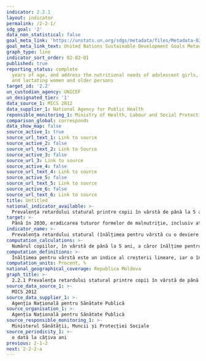 ```yaml
---
indicator: 2.2.1
layout: indicator
permalink: /2-2-1/
sdg_goal: '2'
data_non_statistical: false
goal_meta_link: 'https://unstats.un.org/sdgs/metadata/files/Metadata-02-02-01.pdf'
goal_meta_link_text: United Nations Sustainable Development Goals Metadata (pdf 232kB)
graph_type: line
indicator_sort_order: 02-02-01
published: true
reporting_status: complete
  years of age, and address the nutritional needs of adolescent girls, pregnant
  and lactating women and older persons
target_id: '2.2'
un_custodian_agency: UNICEF
un_designated_tier: '1'
data_source_1: MICS 2012
data_supplier_1: National Agency for Public Health
reponsible_monitoring_1: Ministry of Health, Labour and Social Protection
comparison_global: corresponds
data_show_map: false
source_active_1: true
source_url_text_1: Link to source
source_active_2: false
source_url_text_2: Link to Source
source_active_3: false
source_url_3: Link to source
source_active_4: false
source_url_text_4: Link to source
source_active_5: false
source_url_text_5: Link to source
source_active_6: false
source_url_text_6: Link to source
title: Untitled
national_indicator_available: >-
  Prevalența retardului statural printre copii în vârstă de până la 5 ani
target: >-
  Până în 2030, eradicarea tuturor formelor de malnutriție, inclusiv atingerea până în 2025 a țintelor convenite la nivel internațional cu privire la greutatea și talia joasă la copiii sub vârsta de 5 ani, și abordarea necesităților nutriționale ale adolescentelor, femeilor însărcinate și celor care alăptează, cât și a persoanelor în vârstă
indicator_name: >-
  Prevalența retardului statural (înălțimea pentru vârstă cu o deviere standard <-2 de la mediana standardelor Organizației Mondiale a Sănătății (OMS) pentru creșterea copiilor) printre copii în vârstă de până la 5 ani
computation_calculations: >-
  Numărul copiilor, în vârstă de până la 5 ani, a căror înălțime pentru vârsta respectivă este mai mică cu două deviații standard de la mediana populației de referință, raportat la numărul total de copii în vârstă de până la 5 ani.
computation_definitions: >-
  Înălțimea pentru vârstă este un indice al creșterii lineare, iar o înălțime mai mică pentru vârsta respectivă  este considerată ca fiind retard statural. Retardul statural la copii reflectă o deficiență nutrițională cronică și rezultă din insuficiența aportului nutrițional adecvat pentru o perioadă lungă de timp, a bolilor recurente sau cronice, precum și a condițiilor socio-economice precare. Indicatorul este măsurat conform Standardelor pentru Creșterea Copiilor ale Organizației Mondiale a Sănătății.
computation_units: Procent, %
national_geographical_coverage: Republica Moldova
graph_title: >-
  2.2.1 Prevalența retardului statural printre copii în vârstă de până la 5 ani
source_data_source_1: >-
  MICS 2012
source_data_supplier_1: >-
  Agenția Națională pentru Sănătate Publică
source_organisation_1: >-
  Agenția Națională pentru Sănătate Publică
source_responsible_monitoring_1: >-
  Ministerul Sănătății, Muncii și Protecției Sociale
source_periodicity_1: >-
  o dată la câțiva ani
previous: 2-1-2
next: 2-2-2-a
---
```

